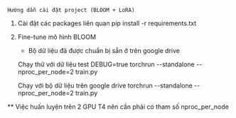 ```
Hướng dẫn cài đặt project (BLOOM + LoRA)
```
1. Cài đặt các packages liên quan
pip install -r requirements.txt

2. Fine-tune mô hình BLOOM
    - Bộ dữ liệu đã được chuẩn bị sẵn ở trên google drive
    
    Chạy thử với dữ liệu test
    DEBUG=true torchrun --standalone --nproc_per_node=2 train.py

    Chạy với bộ dữ liệu trên google drive
    torchrun --standalone --nproc_per_node=2 train.py

** Việc huấn luyện trên 2 GPU T4 nên cần phải có tham số nproc_per_node